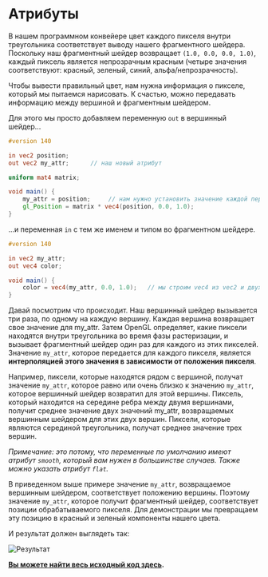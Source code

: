 # Атрибуты

В нашем программном конвейере цвет каждого пикселя внутри треугольника соответствует выводу нашего фрагментного шейдера. Поскольку наш фрагментный шейдер возвращает `(1.0, 0.0, 0.0, 1.0)`, каждый пиксель является непрозрачным красным (четыре значения соответствуют: красный, зеленый, синий, альфа/непрозрачность).

Чтобы вывести правильный цвет, нам нужна информация о пикселе, который мы пытаемся нарисовать. К счастью, можно передавать информацию между вершиной и фрагментным шейдером.

Для этого мы просто добавляем переменную `out` в вершинный шейдер...

```glsl
#version 140

in vec2 position;
out vec2 my_attr;      // наш новый атрибут

uniform mat4 matrix;

void main() {
    my_attr = position;     // нам нужно установить значение каждой переменной `out`.
    gl_Position = matrix * vec4(position, 0.0, 1.0);
}
```

...и переменная `in` с тем же именем и типом во фрагментном шейдере.

```glsl
#version 140

in vec2 my_attr;
out vec4 color;

void main() {
    color = vec4(my_attr, 0.0, 1.0);   // мы строим vec4 из vec2 и двух чисел с плавающей запятой
}
```

Давай посмотрим что происходит. Наш вершинный шейдер вызывается три раза, по одному на каждую вершину. Каждая вершина возвращает свое значение для my_attr. Затем OpenGL определяет, какие пиксели находятся внутри треугольника во время фазы растеризации, и вызывает фрагментный шейдер один раз для каждого из этих пикселей. Значение `my_attr`, которое передается для каждого пикселя, является **интерполяцией этого значения в зависимости от положения пикселя**.

Например, пиксели, которые находятся рядом с вершиной, получат значение `my_attr`, которое равно или очень близко к значению `my_attr`, которое вершинный шейдер возвратил для этой вершины. Пиксель, который находится на середине ребра между двумя вершинами, получит среднее значение двух значений my_attr, возвращаемых вершинным шейдером для этих двух вершин. Пиксели, которые являются серединой треугольника, получат среднее значение трех вершин.

*Примечание: это потому, что переменные по умолчанию имеют атрибут `smooth`, который вам нужен в большинстве случаев. Также можно указать атрибут `flat`.*

В приведенном выше примере значение `my_attr`, возвращаемое вершинным шейдером, соответствует положению вершины. Поэтому значение `my_attr`, которое получит фрагментный шейдер, соответствует позиции обрабатываемого пикселя. Для демонстрации мы превращаем эту позицию в красный и зеленый компоненты нашего цвета.

И результат должен выглядеть так:

![Результат](../tuto-05-linear.png)

**[Вы можете найти весь исходный код здесь](https://github.com/glium/glium/blob/master/examples/tutorial-05.rs).**
